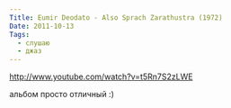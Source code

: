 ```yaml
---
Title: Eumir Deodato - Also Sprach Zarathustra (1972)
Date: 2011-10-13
Tags:
  - слушаю
  - джаз
---
```


http://www.youtube.com/watch?v=t5Rn7S2zLWE

альбом просто отличный :)